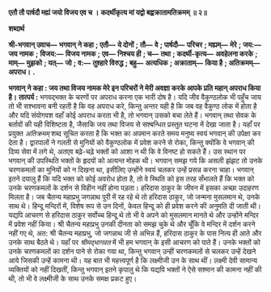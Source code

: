 **एतौ तौ पार्षदौ मह्यं जयो विजय एव च ।** **कदर्थीकृत्य मां यद्वो बह्वक्रातामतिक्रमम् ॥ २॥** 

**शब्दार्थ** 

**श्री-भगवान् उवाच—** **भगवान् ने कहा** **; एतौ—** **ये दोनों** **; तौ—** **वे** **; पार्षदौ—** **परिचर** **; मह्यम्—** **मेरे** **; जय:—** **जय नामक** **;** **विजय:—** **विजय नामक** **; एव—** **निश्चय ही** **; च—** **तथा** **; कदर्थी-कृत्य—** **अवहेलना करके** **; माम्—** **मुझको** **; यत्—** **जो** **; व:—** **तुश्हारे विरुद्ध** **; बहु—** **अत्यधिक** **; अक्राताम्—** **किया है** **; अतिक्रमम्—** **अपराध।** **.** 

**भगवान् ने कहा : जय तथा विजय नामक मेरे इन परिचरों ने मेरी अवज्ञा करके आपके प्रति** **महान् अपराध किया है।** **तात्पर्य :** भगवद्भक्त के चरणों पर अपराध करना एक भारी दोष है। यदि जीव वैकुण्ठलोक भी पहुँच जाय तो भी सश्भावना बनी रहती है कि वह अपराध करे, किन्तु अन्तर यही है कि जब वह वैकुण्ठ लोक में होता है और यदि संयोगवश वहाँ कोई अपराध करता भी है, तो भगवान् उसको बचा लेते हैं। भगवान् तथा सेवक के बर्तावों की यही विशिष्टता है, जैसाकि जय तथा विजय से सश्बन्धित प्रस्तुत घटना में देखा जाता है। यहाँ पर प्रयुक्त *अतिक्रमम्* शब्द सूचित करता है कि भक्त का अपमान करते समय मनुष्य स्वयं भगवान् की उपेक्षा कर देता है। द्वारपालों ने गलती से मुनियों को वैकुण्ठलोक में प्रवेश करने से रोका, किन्तु क्योंकि वे भगवान् की दिव्य सेवा में लगे थे, अतएव बढ़े-चढ़े भक्तों को आशा न थी कि वे विनष्ट हो सकते हैं। उस स्थान पर भगवान् की उपस्थिति भक्तों के हृदयों को अत्यन्त मोहक थी। भगवान् समझ गये कि असली झंझट तो उनके चरणकमलों का मुनियों को न दिखना था, इसीलिए उन्होंने स्वयं चलकर उन्हें प्रसन्न करना चाहा। भगवान् इतने दयालु हैं कि यदि भक्त को कोई अवरोध होता है, तो वे स्थिति को इस तरह सँभालते हैं कि भक्त को उनके चरणकमलों के दर्शन से विहीन नहीं होना पड़ता। हरिदास ठाकुर के जीवन में इसका अच्छा उदाहरण मिलता है। जब चैतन्य महाप्रभु जगन्नाथ पुरी में रह रहे थे तो हरिदास ठाकुर, जो जन्मना मुसलमान थे, उनके साथ थे। हिन्दू मन्दिरों में, विशेष रूप से उन दिनों, केवल हिन्दू को ही प्रवेश करने की अनुमति दी जाती थी। यद्यपि आचरण से हरिदास ठाकुर सर्वोच्च हिन्दू थे तो भी वे अपने को मुसलमान मानते थे और उन्होंने मन्दिर में प्रवेश नहीं किया। श्री चैतन्य महाप्रभु उनकी दीनता को समझ चुके थे और चूँकि वे मन्दिर में दर्शन करने नहीं गए थे, अत: श्री चैतन्य महाप्रभु, जो जगन्नाथ जी से अभिन्न हैं, हरिदास ठाकुर के पास नित्य ही आते और उनके साथ बैठते थे। यहाँ पर *श्रीमद्भागवत* में भी हम भगवान् के इसी आचरण को पाते हैं। उनके भक्तों को उनके चरणकमलों का दर्शन पाने से रोका गया था, किन्तु भगवान् उन्हीं चरणकमलों से चलकर उन्हें देखने आये जिसकी उन्हें कामना थी। यह बात भी महत्त्वपूर्ण है कि लक्ष्मीजी उन के साथ थीं। लक्ष्मी देवी सामान्य व्यक्तियों को नहीं दिखतीं, किन्तु भगवान् इतने कृपालु थे कि यद्यपि भक्तों ने ऐसे सश्मान की कामना नहीं की थी, तो भी वे लक्ष्मीजी के साथ उनके समक्ष प्रकट हुए।  
